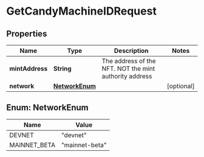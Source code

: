 

# GetCandyMachineIDRequest


## Properties

Name | Type | Description | Notes
------------ | ------------- | ------------- | -------------
**mintAddress** | **String** | The address of the NFT. NOT the mint authority address | 
**network** | [**NetworkEnum**](#NetworkEnum) |  |  [optional]



## Enum: NetworkEnum

Name | Value
---- | -----
DEVNET | &quot;devnet&quot;
MAINNET_BETA | &quot;mainnet-beta&quot;



